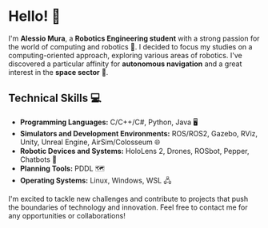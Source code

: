 # Hello! 👋

I'm **Alessio Mura**, a **Robotics Engineering student** with a strong passion for the world of computing and robotics 🤖. I decided to focus my studies on a computing-oriented approach, exploring various areas of robotics. I've discovered a particular affinity for **autonomous navigation** and a great interest in the **space sector** 🌌.

## Technical Skills 💻

- **Programming Languages:** C/C++/C#, Python, Java 🖥️
- **Simulators and Development Environments:** ROS/ROS2, Gazebo, RViz, Unity, Unreal Engine, AirSim/Colosseum 🌐
- **Robotic Devices and Systems:** HoloLens 2, Drones, ROSbot, Pepper, Chatbots 🤖
- **Planning Tools:** PDDL 🗺️
- **Operating Systems:** Linux, Windows, WSL 🖧

I'm excited to tackle new challenges and contribute to projects that push the boundaries of technology and innovation. Feel free to contact me for any opportunities or collaborations!

